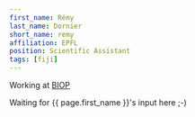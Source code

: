```yaml
---
first_name: Rémy
last_name: Dornier
short_name: remy
affiliation: EPFL
position: Scientific Assistant
tags: [fiji]
---
```

Working at [BIOP](https://www.epfl.ch/research/facilities/ptbiop/)


Waiting for {{ page.first_name }}'s input here ;-)